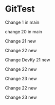 # GitTest

Change 1 in main

change 20 in main

Change 21 new 

Change 22 new

Change DevKy 21 new

Change 22 new

Change 23 new


Change 22 new

Change 23 new